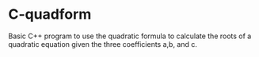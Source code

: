 # C-quadform
Basic C++ program to use the quadratic formula to calculate the roots of a quadratic equation given the three coefficients a,b, and c.
